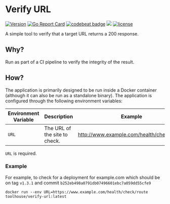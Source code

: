 # Verify URL

[![Version](https://badge.fury.io/gh/toolhouse%2Fverify-url.svg)](https://github.com/toolhouse/verify-url/releases) [![Go Report Card](https://goreportcard.com/badge/github.com/toolhouse/verify-url)](https://goreportcard.com/report/github.com/toolhouse/verify-url) [![codebeat badge](https://codebeat.co/badges/4c4cc430-53ea-4022-a05a-dd9e34534940)](https://codebeat.co/projects/github-com-toolhouse-verify-url-master) [![](https://images.microbadger.com/badges/image/toolhouse/verify-url.svg)](https://microbadger.com/images/toolhouse/verify-url "Docker Image") [![license](https://img.shields.io/github/license/toolhouse/verify-url.svg)](https://github.com/toolhouse/verify-url/blob/master/LICENSE)

A simple tool to verify that a target URL returns a 200 response.

## Why?

Run as part of a CI pipeline to verify the integrity of the result.

## How?

The application is primarily designed to be run inside a Docker container (although it can also be run as a standalone binary). The application is configured through the following environment variables:

| Environment Variable | Description                   | Example                                   |
|----------------------|-------------------------------|-------------------------------------------|
| `URL`                | The URL of the site to check. | http://www.example.com/health/check/route |

`URL` is required.

### Example

For example, to check for a deployment for example.com which should be on tag `v1.3.1` and commit `b252eb498a0791db07496601ebc7a059dd55cfe9`

```shell
docker run --env URL=https://www.example.com/health/check/route toolhouse/verify-url:latest
```

